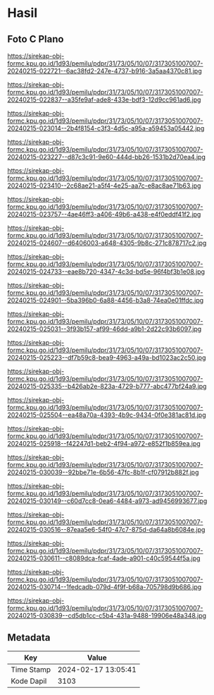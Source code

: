 # Hasil

## Foto C Plano

https://sirekap-obj-formc.kpu.go.id/1d93/pemilu/pdpr/31/73/05/10/07/3173051007007-20240215-022721--6ac38fd2-247e-4737-b916-3a5aa4370c81.jpg

https://sirekap-obj-formc.kpu.go.id/1d93/pemilu/pdpr/31/73/05/10/07/3173051007007-20240215-022837--a35fe9af-ade8-433e-bdf3-12d9cc961ad6.jpg

https://sirekap-obj-formc.kpu.go.id/1d93/pemilu/pdpr/31/73/05/10/07/3173051007007-20240215-023014--2b4f8154-c3f3-4d5c-a95a-a59453a05442.jpg

https://sirekap-obj-formc.kpu.go.id/1d93/pemilu/pdpr/31/73/05/10/07/3173051007007-20240215-023227--d87c3c91-9e60-444d-bb26-1531b2d70ea4.jpg

https://sirekap-obj-formc.kpu.go.id/1d93/pemilu/pdpr/31/73/05/10/07/3173051007007-20240215-023410--2c68ae21-a5f4-4e25-aa7c-e8ac8ae71b63.jpg

https://sirekap-obj-formc.kpu.go.id/1d93/pemilu/pdpr/31/73/05/10/07/3173051007007-20240215-023757--4ae46ff3-a406-49b6-a438-e4f0eddf41f2.jpg

https://sirekap-obj-formc.kpu.go.id/1d93/pemilu/pdpr/31/73/05/10/07/3173051007007-20240215-024607--d6406003-a648-4305-9b8c-271c878717c2.jpg

https://sirekap-obj-formc.kpu.go.id/1d93/pemilu/pdpr/31/73/05/10/07/3173051007007-20240215-024733--eae8b720-4347-4c3d-bd5e-96f4bf3b1e08.jpg

https://sirekap-obj-formc.kpu.go.id/1d93/pemilu/pdpr/31/73/05/10/07/3173051007007-20240215-024901--5ba396b0-6a88-4456-b3a8-74ea0e01ffdc.jpg

https://sirekap-obj-formc.kpu.go.id/1d93/pemilu/pdpr/31/73/05/10/07/3173051007007-20240215-025031--3f93b157-af99-46dd-a9b1-2d22c93b6097.jpg

https://sirekap-obj-formc.kpu.go.id/1d93/pemilu/pdpr/31/73/05/10/07/3173051007007-20240215-025223--df7b59c8-bea9-4963-a49a-bd1023ac2c50.jpg

https://sirekap-obj-formc.kpu.go.id/1d93/pemilu/pdpr/31/73/05/10/07/3173051007007-20240215-025335--b426ab2e-823a-4729-b777-abc477bf24a9.jpg

https://sirekap-obj-formc.kpu.go.id/1d93/pemilu/pdpr/31/73/05/10/07/3173051007007-20240215-025504--ea48a70a-4393-4b9c-9434-0f0e381ac81d.jpg

https://sirekap-obj-formc.kpu.go.id/1d93/pemilu/pdpr/31/73/05/10/07/3173051007007-20240215-025918--f42247d1-beb2-4f94-a972-e852f1b859ea.jpg

https://sirekap-obj-formc.kpu.go.id/1d93/pemilu/pdpr/31/73/05/10/07/3173051007007-20240215-030039--92bbe71e-6b56-47fc-8b1f-cf07912b882f.jpg

https://sirekap-obj-formc.kpu.go.id/1d93/pemilu/pdpr/31/73/05/10/07/3173051007007-20240215-030149--c60d7cc8-0ea6-4484-a973-ad9456993677.jpg

https://sirekap-obj-formc.kpu.go.id/1d93/pemilu/pdpr/31/73/05/10/07/3173051007007-20240215-030516--87eaa5e6-54f0-47c7-875d-da64a8b6084e.jpg

https://sirekap-obj-formc.kpu.go.id/1d93/pemilu/pdpr/31/73/05/10/07/3173051007007-20240215-030611--c8089dca-fcaf-4ade-a901-c40c59544f5a.jpg

https://sirekap-obj-formc.kpu.go.id/1d93/pemilu/pdpr/31/73/05/10/07/3173051007007-20240215-030714--1fedcadb-079d-4f9f-b68a-705798d9b686.jpg

https://sirekap-obj-formc.kpu.go.id/1d93/pemilu/pdpr/31/73/05/10/07/3173051007007-20240215-030839--cd5db1cc-c5b4-431a-9488-19906e48a348.jpg


## Metadata

| Key        | Value               |
| ---------- | ------------------- |
| Time Stamp | 2024-02-17 13:05:41 |
| Kode Dapil | 3103                |



